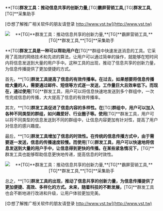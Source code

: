 **[TG]**群发工具：推动信息共享的创新力量,**[TG]**霸屏营销工具,**[TG]**群发工具,**[TG]**采集助手

[😍想了解推广相关软件的朋友请登录 http://www.vst.tw](http://www.vst.tw)

 <center><img src="https://vst.tw/MP4/tuiguang/png/8.png" alt="**[TG]**群发工具：推动信息共享的创新力量,**[TG]**霸屏营销工具,**[TG]**群发工具,**[TG]**采集助手"></center>

**[TG]**群发工具是一种可以帮助用户在**[TG]**群组中快速发送消息的工具。它采用了高效的网络技术和先进的算法，让用户可以通过简单的操作，就能够在短时间内将信息发送到大量的用户手中。这种工具的出现，推动了信息共享的创新力量，为信息传播提供了更加便捷的方式。

首先，**[TG]**群发工具提高了信息的有效传播率。在过去，如果想要将信息传播给大量的人，需要通过邮件、短信等方式逐一发送，工作量巨大且效率低下。而现在，通过使用**[TG]**群发工具，用户可以将信息快速地发送到多个群组中，一次性完成信息的传播，大大提高了信息的有效传播率。

其次，**[TG]**群发工具促进了信息内容的多样性。在**[TG]**群组中，用户可以加入各种不同类型的群组，如兴趣爱好、行业圈子等。使用**[TG]**群发工具，用户可以将不同类型的信息发送到不同的群组中，让信息内容更加有针对性，提高了用户对信息的感兴趣度。

最后，**[TG]**群发工具增加了信息的时效性。在传统的信息传播方式中，由于需要逐一发送，信息的传播速度较慢。而使用**[TG]**群发工具，用户可以快速地将信息发送到大量的用户手中，让信息得到更快的传播。在某些紧急情况下，**[TG]**群发工具也能够帮助信息更快地传递，提高信息的时效性。

 <center><img src="https://vst.tw/MP4/tuiguang/png/1.png" alt="**[TG]**群发工具：推动信息共享的创新力量,**[TG]**霸屏营销工具,**[TG]**群发工具,**[TG]**采集助手"></center>

总之，**[TG]**群发工具的出现，推动了信息共享的创新力量，为信息传播提供了更加便捷、高效、多样化的方式。未来，随着科技的不断发展，**[TG]**群发工具也会不断地进行改进和升级，让用户体验更加完美。

[😍想了解推广相关软件的朋友请登录 http://www.vst.tw](http://www.vst.tw)



